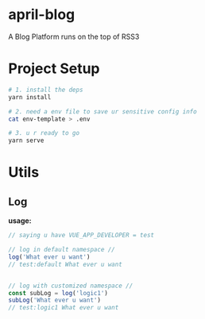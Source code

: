 # april-blog

A Blog Platform runs on the top of RSS3



# Project Setup

```bash
# 1. install the deps
yarn install

# 2. need a env file to save ur sensitive config info
cat env-template > .env

# 3. u r ready to go
yarn serve
```

# Utils 

## Log

__usage:__
```typescript
// saying u have VUE_APP_DEVELOPER = test

// log in default namespace //
log('What ever u want')
// test:default What ever u want


// log with customized namespace //
const subLog = log('logic1')
subLog('What ever u want')
// test:logic1 What ever u want
```
